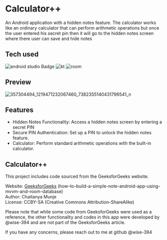 
# Calculator++


An Android application with a hidden notes feature. The calculator works like an ordinary calculator that can perform arithmetic operations but once the user entered his secret pin then it will go to the hidden notes screen where there user can save and hide notes


## Tech used


![android studio Badge](https://img.shields.io/badge/AndroidStudio-black?style=for-the-badge&logo=androidstudio&logoColor=white)
![kt](https://img.shields.io/badge/Kotlin-black?style=for-the-badge&logo=kotlin&logoColor=white)
![room](https://img.shields.io/badge/Room_sqlite-black?style=for-the-badge&logo=sqlite&logoColor=white)


## Preview

![357304494_1219471232067460_7382355140431796541_n](https://github.com/Wise-394/calculator_plus/assets/114738222/b0577a2e-c418-4af5-a0a8-0f107394fb72)




## Features


- Hidden Notes Functionality: Access a hidden notes screen by entering a secret PIN
- Secure PIN Authentication: Set up a PIN to unlock the hidden notes feature.
- Calculator: Perform standard arithmetic operations with the built-in calculator.



## Calculator++


This project includes code sourced from the GeeksforGeeks website.

Website: [GeeksforGeeks](https://www.geeksforgeeks.org/how-to-build-a-simple-note-android-app-using-mvvm-and-room-database/) (how-to-build-a-simple-note-android-app-using-mvvm-and-room-database)</br>
Author: Chaitanya Munje</br>
License: CCBY-SA (Creative Commons Attribution-ShareAlike)</br>

Please note that while some code from GeeksforGeeks were used as a reference, the other functionality and codes in this app were developed by @wise-394 and are not part of the GeeksforGeeks article.


If you have any concerns, please reach out to me at github @wise-394

